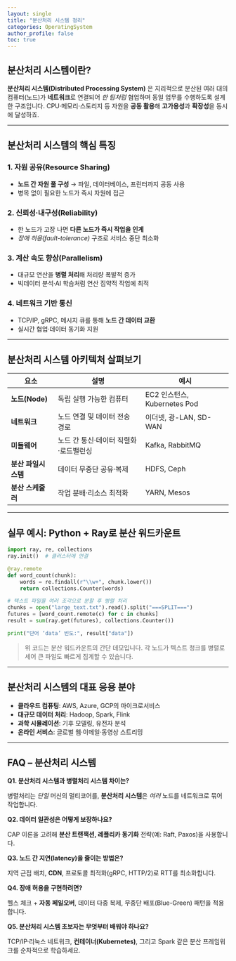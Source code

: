 ```yaml
---
layout: single
title: "분산처리 시스템 정리"
categories: OperatingSystem
author_profile: false
toc: true
---
```


## 분산처리 시스템이란?

**분산처리 시스템(Distributed Processing System)** 은 지리적으로 분산된 여러 대의 컴퓨터(노드)가 **네트워크**로 연결되어 *한 팀처럼* 협업하며 동일 업무를 수행하도록 설계한 구조입니다. CPU·메모리·스토리지 등 자원을 **공동 활용**해 **고가용성**과 **확장성**을 동시에 달성하죠.

------

## 분산처리 시스템의 핵심 특징

### 1. 자원 공유(Resource Sharing)

- **노드 간 자원 풀 구성** → 파일, 데이터베이스, 프린터까지 공동 사용
- 병목 없이 필요한 노드가 즉시 자원에 접근

### 2. 신뢰성·내구성(Reliability)

- 한 노드가 고장 나면 **다른 노드가 즉시 작업을 인계**
- *장애 허용(fault-tolerance)* 구조로 서비스 중단 최소화

### 3. 계산 속도 향상(Parallelism)

- 대규모 연산을 **병렬 처리**해 처리량 폭발적 증가
- 빅데이터 분석·AI 학습처럼 연산 집약적 작업에 최적

### 4. 네트워크 기반 통신

- TCP/IP, gRPC, 메시지 큐를 통해 **노드 간 데이터 교환**
- 실시간 협업·데이터 동기화 지원

------

## 분산처리 시스템 아키텍처 살펴보기

| 요소                | 설명                                  | 예시                         |
| ------------------- | ------------------------------------- | ---------------------------- |
| **노드(Node)**      | 독립 실행 가능한 컴퓨터               | EC2 인스턴스, Kubernetes Pod |
| **네트워크**        | 노드 연결 및 데이터 전송 경로         | 이더넷, 광-LAN, SD-WAN       |
| **미들웨어**        | 노드 간 통신·데이터 직렬화·로드밸런싱 | Kafka, RabbitMQ              |
| **분산 파일시스템** | 데이터 무중단 공유·복제               | HDFS, Ceph                   |
| **분산 스케줄러**   | 작업 분배·리소스 최적화               | YARN, Mesos                  |

------

## 실무 예시: Python + Ray로 분산 워드카운트

```python
import ray, re, collections
ray.init()  # 클러스터에 연결

@ray.remote
def word_count(chunk):
    words = re.findall(r"\\w+", chunk.lower())
    return collections.Counter(words)

# 텍스트 파일을 여러 조각으로 분할 후 병렬 처리
chunks = open("large_text.txt").read().split("===SPLIT===")
futures = [word_count.remote(c) for c in chunks]
result = sum(ray.get(futures), collections.Counter())

print("단어 ‘data’ 빈도:", result["data"])
```

> 위 코드는 분산 워드카운트의 간단 데모입니다. 각 노드가 텍스트 청크를 병렬로 세어 큰 파일도 빠르게 집계할 수 있습니다.

------

## 분산처리 시스템의 대표 응용 분야

- **클라우드 컴퓨팅**: AWS, Azure, GCP의 마이크로서비스
- **대규모 데이터 처리**: Hadoop, Spark, Flink
- **과학 시뮬레이션**: 기후 모델링, 유전자 분석
- **온라인 서비스**: 글로벌 웹·이메일·동영상 스트리밍

------

## FAQ – 분산처리 시스템

**Q1. 분산처리 시스템과 병렬처리 시스템 차이는?**

병렬처리는 *단일* 머신의 멀티코어를, **분산처리 시스템**은 *여러* 노드를 네트워크로 묶어 작업합니다.

**Q2. 데이터 일관성은 어떻게 보장하나요?**

CAP 이론을 고려해 **분산 트랜잭션, 레플리카 동기화** 전략(예: Raft, Paxos)을 사용합니다.

**Q3. 노드 간 지연(latency)을 줄이는 방법은?**

지역 근접 배치, **CDN**, 프로토콜 최적화(gRPC, HTTP/2)로 RTT를 최소화합니다.

**Q4. 장애 허용을 구현하려면?**

헬스 체크 + **자동 페일오버**, 데이터 다중 복제, 무중단 배포(Blue-Green) 패턴을 적용합니다.

**Q5. 분산처리 시스템 초보자는 무엇부터 배워야 하나요?**

TCP/IP·리눅스 네트워크, **컨테이너(Kubernetes)**, 그리고 Spark 같은 분산 프레임워크를 순차적으로 학습하세요.
